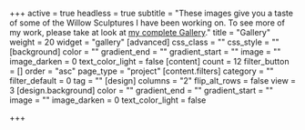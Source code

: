 +++
active = true
headless = true
subtitle = "These images give you a taste of some of the Willow Sculptures I have been working on. To see more of my work, please take at look at [my complete Gallery](/gallery)."
title = "Gallery"
weight = 20
widget = "gallery"
[advanced]
css_class = ""
css_style = ""
[background]
color = ""
gradient_end = ""
gradient_start = ""
image = ""
image_darken = 0
text_color_light = false
[content]
count = 12
filter_button = []
order = "asc"
page_type = "project"
[content.filters]
category = ""
filter_default = 0
tag = ""
[design]
columns = "2"
flip_alt_rows = false
view = 3
[design.background]
color = ""
gradient_end = ""
gradient_start = ""
image = ""
image_darken = 0
text_color_light = false

+++
